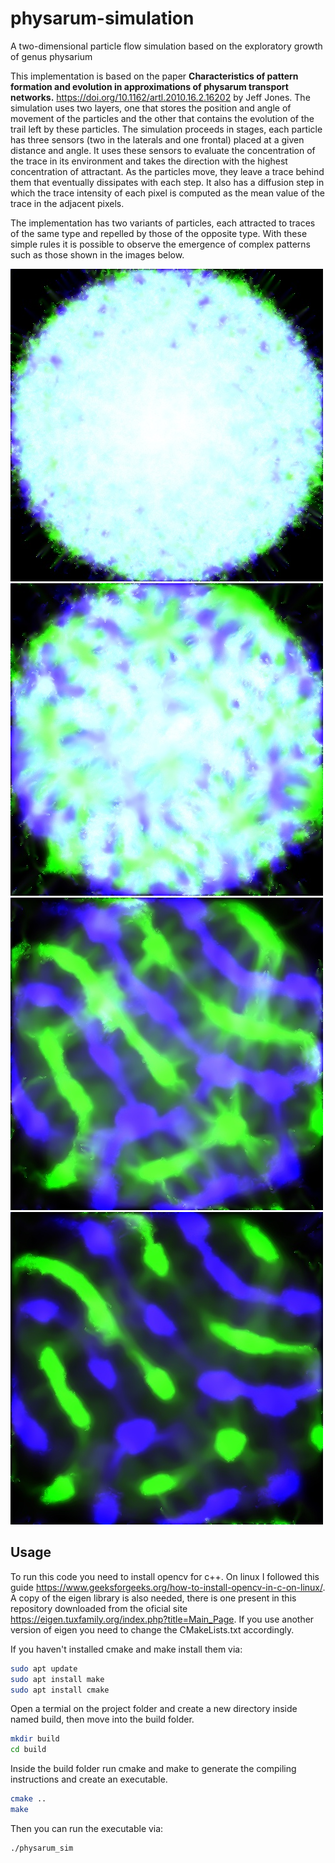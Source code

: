 # physarum-simulation
A two-dimensional particle flow simulation based on the exploratory growth of genus physarium 


This implementation is based on the paper **Characteristics of pattern formation and evolution in approximations of physarum transport networks.**  https://doi.org/10.1162/artl.2010.16.2.16202 by Jeff Jones. The simulation uses two layers, one that stores the position and angle of movement of the particles and the other that contains the evolution of the trail left by these particles. The simulation proceeds in stages, each particle has three sensors (two in the laterals and one frontal) placed at a given distance and angle. It uses these sensors to evaluate the concentration of the trace in its environment and takes the direction with the highest concentration of attractant. As the particles move, they leave a trace behind them that eventually dissipates with each step. It also has a diffusion step in which the trace intensity of each pixel is computed as the mean value of the trace in the adjacent pixels.

The implementation has two variants of particles, each attracted to traces of the same type and repelled by those of the opposite type. With these simple rules it is possible to observe the emergence of complex patterns such as those shown in the images below. 



<div class="grid">
  <img src="https://github.com/martinnff/physarum-simulation/blob/main/i1.jpeg" />
  <img src="https://github.com/martinnff/physarum-simulation/blob/main/i2.jpeg" />
  <img src="https://github.com/martinnff/physarum-simulation/blob/main/i3.jpeg" />
  <img src="https://github.com/martinnff/physarum-simulation/blob/main/i4.jpeg" />
</div>



## Usage

To run this code you need to install opencv for c++. On linux I followed this guide https://www.geeksforgeeks.org/how-to-install-opencv-in-c-on-linux/. A copy of the eigen library is also needed, there is one present in this repository downloaded from the oficial site https://eigen.tuxfamily.org/index.php?title=Main_Page. If you use another version of eigen you need to change the CMakeLists.txt accordingly.

If you haven't installed cmake and make install them via:

```bash
sudo apt update
sudo apt install make
sudo apt install cmake
```

Open a termial on the project folder and create a new directory inside named build, then move into the build folder.

```bash
mkdir build
cd build
```
Inside the build folder run cmake and make to generate the compiling instructions and create an executable.

```bash
cmake ..
make
```
Then you can run the executable via:

```bash
./physarum_sim
```

